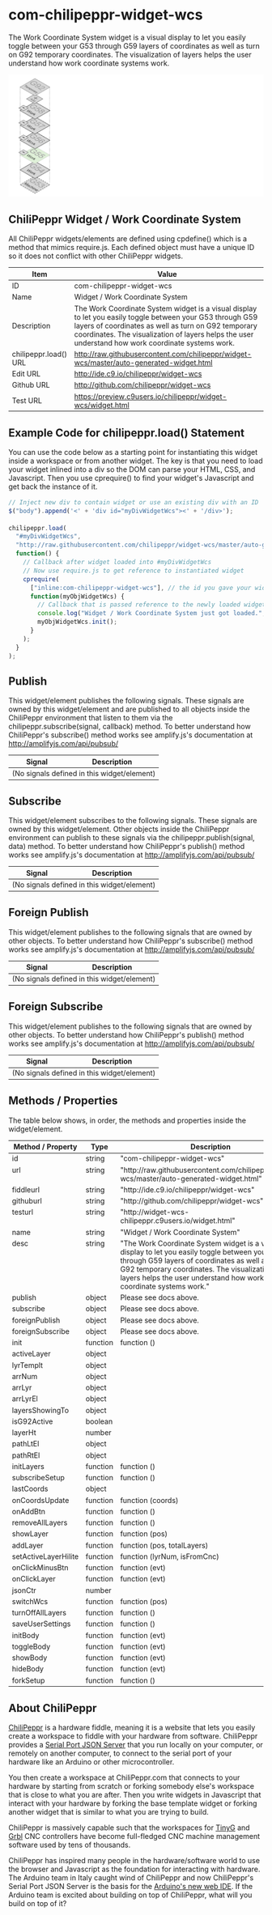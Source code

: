 # com-chilipeppr-widget-wcs
The Work Coordinate System widget is a visual display to let you easily toggle between your G53 through G59 layers of coordinates as well as turn on G92 temporary coordinates. The visualization of layers helps the user understand how work coordinate systems work.

![alt text](screenshot.png "Screenshot")

## ChiliPeppr Widget / Work Coordinate System

All ChiliPeppr widgets/elements are defined using cpdefine() which is a method
that mimics require.js. Each defined object must have a unique ID so it does
not conflict with other ChiliPeppr widgets.

| Item                  | Value           |
| -------------         | ------------- | 
| ID                    | com-chilipeppr-widget-wcs |
| Name                  | Widget / Work Coordinate System |
| Description           | The Work Coordinate System widget is a visual display to let you easily toggle between your G53 through G59 layers of coordinates as well as turn on G92 temporary coordinates. The visualization of layers helps the user understand how work coordinate systems work. |
| chilipeppr.load() URL | http://raw.githubusercontent.com/chilipeppr/widget-wcs/master/auto-generated-widget.html |
| Edit URL              | http://ide.c9.io/chilipeppr/widget-wcs |
| Github URL            | http://github.com/chilipeppr/widget-wcs |
| Test URL              | https://preview.c9users.io/chilipeppr/widget-wcs/widget.html |

## Example Code for chilipeppr.load() Statement

You can use the code below as a starting point for instantiating this widget 
inside a workspace or from another widget. The key is that you need to load 
your widget inlined into a div so the DOM can parse your HTML, CSS, and 
Javascript. Then you use cprequire() to find your widget's Javascript and get 
back the instance of it.

```javascript
// Inject new div to contain widget or use an existing div with an ID
$("body").append('<' + 'div id="myDivWidgetWcs"><' + '/div>');

chilipeppr.load(
  "#myDivWidgetWcs",
  "http://raw.githubusercontent.com/chilipeppr/widget-wcs/master/auto-generated-widget.html",
  function() {
    // Callback after widget loaded into #myDivWidgetWcs
    // Now use require.js to get reference to instantiated widget
    cprequire(
      ["inline:com-chilipeppr-widget-wcs"], // the id you gave your widget
      function(myObjWidgetWcs) {
        // Callback that is passed reference to the newly loaded widget
        console.log("Widget / Work Coordinate System just got loaded.", myObjWidgetWcs);
        myObjWidgetWcs.init();
      }
    );
  }
);

```

## Publish

This widget/element publishes the following signals. These signals are owned by this widget/element and are published to all objects inside the ChiliPeppr environment that listen to them via the 
chilipeppr.subscribe(signal, callback) method. 
To better understand how ChiliPeppr's subscribe() method works see amplify.js's documentation at http://amplifyjs.com/api/pubsub/

  <table id="com-chilipeppr-elem-pubsubviewer-pub" class="table table-bordered table-striped">
      <thead>
          <tr>
              <th style="">Signal</th>
              <th style="">Description</th>
          </tr>
      </thead>
      <tbody>
      <tr><td colspan="2">(No signals defined in this widget/element)</td></tr>    
      </tbody>
  </table>

## Subscribe

This widget/element subscribes to the following signals. These signals are owned by this widget/element. Other objects inside the ChiliPeppr environment can publish to these signals via the chilipeppr.publish(signal, data) method. 
To better understand how ChiliPeppr's publish() method works see amplify.js's documentation at http://amplifyjs.com/api/pubsub/

  <table id="com-chilipeppr-elem-pubsubviewer-sub" class="table table-bordered table-striped">
      <thead>
          <tr>
              <th style="">Signal</th>
              <th style="">Description</th>
          </tr>
      </thead>
      <tbody>
      <tr><td colspan="2">(No signals defined in this widget/element)</td></tr>    
      </tbody>
  </table>

## Foreign Publish

This widget/element publishes to the following signals that are owned by other objects. 
To better understand how ChiliPeppr's subscribe() method works see amplify.js's documentation at http://amplifyjs.com/api/pubsub/

  <table id="com-chilipeppr-elem-pubsubviewer-foreignpub" class="table table-bordered table-striped">
      <thead>
          <tr>
              <th style="">Signal</th>
              <th style="">Description</th>
          </tr>
      </thead>
      <tbody>
      <tr><td colspan="2">(No signals defined in this widget/element)</td></tr>    
      </tbody>
  </table>

## Foreign Subscribe

This widget/element publishes to the following signals that are owned by other objects.
To better understand how ChiliPeppr's publish() method works see amplify.js's documentation at http://amplifyjs.com/api/pubsub/

  <table id="com-chilipeppr-elem-pubsubviewer-foreignsub" class="table table-bordered table-striped">
      <thead>
          <tr>
              <th style="">Signal</th>
              <th style="">Description</th>
          </tr>
      </thead>
      <tbody>
      <tr><td colspan="2">(No signals defined in this widget/element)</td></tr>    
      </tbody>
  </table>

## Methods / Properties

The table below shows, in order, the methods and properties inside the widget/element.

  <table id="com-chilipeppr-elem-methodsprops" class="table table-bordered table-striped">
      <thead>
          <tr>
              <th style="">Method / Property</th>
              <th>Type</th>
              <th style="">Description</th>
          </tr>
      </thead>
      <tbody>
      <tr valign="top"><td>id</td><td>string</td><td>"com-chilipeppr-widget-wcs"</td></tr><tr valign="top"><td>url</td><td>string</td><td>"http://raw.githubusercontent.com/chilipeppr/widget-wcs/master/auto-generated-widget.html"</td></tr><tr valign="top"><td>fiddleurl</td><td>string</td><td>"http://ide.c9.io/chilipeppr/widget-wcs"</td></tr><tr valign="top"><td>githuburl</td><td>string</td><td>"http://github.com/chilipeppr/widget-wcs"</td></tr><tr valign="top"><td>testurl</td><td>string</td><td>"http://widget-wcs-chilipeppr.c9users.io/widget.html"</td></tr><tr valign="top"><td>name</td><td>string</td><td>"Widget / Work Coordinate System"</td></tr><tr valign="top"><td>desc</td><td>string</td><td>"The Work Coordinate System widget is a visual display to let you easily toggle between your G53 through G59 layers of coordinates as well as turn on G92 temporary coordinates. The visualization of layers helps the user understand how work coordinate systems work."</td></tr><tr valign="top"><td>publish</td><td>object</td><td>Please see docs above.</td></tr><tr valign="top"><td>subscribe</td><td>object</td><td>Please see docs above.</td></tr><tr valign="top"><td>foreignPublish</td><td>object</td><td>Please see docs above.</td></tr><tr valign="top"><td>foreignSubscribe</td><td>object</td><td>Please see docs above.</td></tr><tr valign="top"><td>init</td><td>function</td><td>function () </td></tr><tr valign="top"><td>activeLayer</td><td>object</td><td></td></tr><tr valign="top"><td>lyrTemplt</td><td>object</td><td></td></tr><tr valign="top"><td>arrNum</td><td>object</td><td></td></tr><tr valign="top"><td>arrLyr</td><td>object</td><td></td></tr><tr valign="top"><td>arrLyrEl</td><td>object</td><td></td></tr><tr valign="top"><td>layersShowingTo</td><td>object</td><td></td></tr><tr valign="top"><td>isG92Active</td><td>boolean</td><td></td></tr><tr valign="top"><td>layerHt</td><td>number</td><td></td></tr><tr valign="top"><td>pathLtEl</td><td>object</td><td></td></tr><tr valign="top"><td>pathRtEl</td><td>object</td><td></td></tr><tr valign="top"><td>initLayers</td><td>function</td><td>function () </td></tr><tr valign="top"><td>subscribeSetup</td><td>function</td><td>function () </td></tr><tr valign="top"><td>lastCoords</td><td>object</td><td></td></tr><tr valign="top"><td>onCoordsUpdate</td><td>function</td><td>function (coords) </td></tr><tr valign="top"><td>onAddBtn</td><td>function</td><td>function () </td></tr><tr valign="top"><td>removeAllLayers</td><td>function</td><td>function () </td></tr><tr valign="top"><td>showLayer</td><td>function</td><td>function (pos) </td></tr><tr valign="top"><td>addLayer</td><td>function</td><td>function (pos, totalLayers) </td></tr><tr valign="top"><td>setActiveLayerHilite</td><td>function</td><td>function (lyrNum, isFromCnc) </td></tr><tr valign="top"><td>onClickMinusBtn</td><td>function</td><td>function (evt) </td></tr><tr valign="top"><td>onClickLayer</td><td>function</td><td>function (evt) </td></tr><tr valign="top"><td>jsonCtr</td><td>number</td><td></td></tr><tr valign="top"><td>switchWcs</td><td>function</td><td>function (pos) </td></tr><tr valign="top"><td>turnOffAllLayers</td><td>function</td><td>function () </td></tr><tr valign="top"><td>saveUserSettings</td><td>function</td><td>function () </td></tr><tr valign="top"><td>initBody</td><td>function</td><td>function (evt) </td></tr><tr valign="top"><td>toggleBody</td><td>function</td><td>function (evt) </td></tr><tr valign="top"><td>showBody</td><td>function</td><td>function (evt) </td></tr><tr valign="top"><td>hideBody</td><td>function</td><td>function (evt) </td></tr><tr valign="top"><td>forkSetup</td><td>function</td><td>function () </td></tr>
      </tbody>
  </table>


## About ChiliPeppr

[ChiliPeppr](http://chilipeppr.com) is a hardware fiddle, meaning it is a 
website that lets you easily
create a workspace to fiddle with your hardware from software. ChiliPeppr provides
a [Serial Port JSON Server](https://github.com/johnlauer/serial-port-json-server) 
that you run locally on your computer, or remotely on another computer, to connect to 
the serial port of your hardware like an Arduino or other microcontroller.

You then create a workspace at ChiliPeppr.com that connects to your hardware 
by starting from scratch or forking somebody else's
workspace that is close to what you are after. Then you write widgets in
Javascript that interact with your hardware by forking the base template 
widget or forking another widget that
is similar to what you are trying to build.

ChiliPeppr is massively capable such that the workspaces for 
[TinyG](http://chilipeppr.com/tinyg) and [Grbl](http://chilipeppr.com/grbl) CNC 
controllers have become full-fledged CNC machine management software used by
tens of thousands.

ChiliPeppr has inspired many people in the hardware/software world to use the
browser and Javascript as the foundation for interacting with hardware. The
Arduino team in Italy caught wind of ChiliPeppr and now
ChiliPeppr's Serial Port JSON Server is the basis for the 
[Arduino's new web IDE](https://create.arduino.cc/). If the Arduino team is excited about building on top
of ChiliPeppr, what
will you build on top of it?

